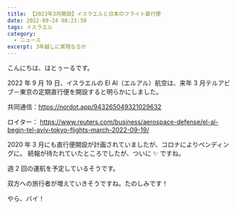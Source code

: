 ```yaml
---
title: 【2023年3月開設】イスラエルと日本のフライト直行便
date: 2022-09-24 08:21:58
tags: イスラエル
category:
  - ニュース
excerpt: 3年越しに実現なるか
---
```


こんにちは、はとぅーるです。

2022 年 9 月 19 日、イスラエルの El Al（エルアル）航空は、来年 3 月テルアビブ－東京の定期直行便を開設すると明らかにしました。

共同通信：https://nordot.app/943265049321029632

ロイター：
https://www.reuters.com/business/aerospace-defense/el-al-begin-tel-aviv-tokyo-flights-march-2022-09-19/

2020 年 3 月にも直行便開設が計画されていましたが、コロナによりペンディングに。
続報が待たれていたところでしたが、ついに ✨ ですね。

週 2 回の運航を予定しているそうです。

双方への旅行者が増えていきそうですね。たのしみです！

やら、バイ！
